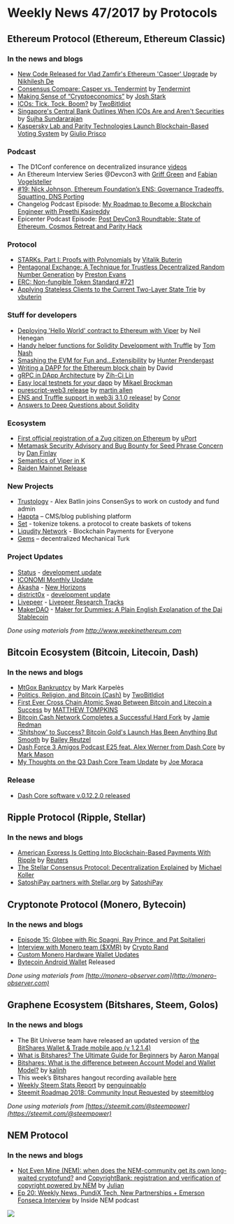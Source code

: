 

# Weekly News 47/2017 by Protocols
## Ethereum Protocol (Ethereum, Ethereum Classic)
### In the news and blogs


* [New Code Released for Vlad Zamfir's Ethereum 'Casper' Upgrade](https://www.coindesk.com/ethereum-developer-vlad-zamfir-uploads-first-casper-protocol-code/?utm_content=buffere9945&utm_medium=social&utm_source=twitter.com&utm_campaign=buffer) by [Nikhilesh De](https://www.coindesk.com/author/nikde/)
* [Consensus Compare: Casper vs. Tendermint](https://blog.cosmos.network/consensus-compare-casper-vs-tendermint-6df154ad56ae) by [
Tendermint](https://blog.cosmos.network/consensus-compare-casper-vs-tendermint-6df154ad56ae)
* [Making Sense of “Cryptoeconomics”](https://hackernoon.com/making-sense-of-cryptoeconomics-5edea77e4e8d) by [Josh Stark](https://hackernoon.com/@jjmstark)
* [ICOs: Tick. Tock. Boom?](https://medium.com/@twobitidiot/icos-tick-tock-boom-5682220ee6c5) by [
TwoBitIdiot](https://medium.com/@twobitidiot/icos-tick-tock-boom-5682220ee6c5)
* [Singapore's Central Bank Outlines When ICOs Are and Aren't Securities](https://www.coindesk.com/singapores-central-bank-outlines-icos-arent-securities/) by [Sujha Sundararajan](https://www.coindesk.com/author/sujha/)
* [Kaspersky Lab and Parity Technologies Launch Blockchain-Based Voting System](https://bitcoinmagazine.com/articles/kaspersky-lab-and-parity-technologies-launch-blockchain-based-voting-system/) by [Giulio Prisco](https://bitcoinmagazine.com/authors/giulio-prisco/)


### Podcast
* The D1Conf conference on decentralized insurance [videos](https://www.youtube.com/channel/UCC2AG5CpRbAZi6kT0TVopAA/videos) 
* An Ethereum Interview Series @Devcon3 with [Griff Green](https://www.youtube.com/watch?v=1QrlSJRLh-4) and [Fabian Vogelsteller](https://www.youtube.com/watch?v=6A5b-BhrYWk&feature=youtu.be)
* [#19: Nick Johnson, Ethereum Foundation’s ENS: Governance Tradeoffs, Squatting, DNS Porting](https://www.youtube.com/watch?v=uoXkyql8_BQ)
* Changelog Podcast Episode: [My Roadmap to Become a Blockchain Engineer with Preethi Kasireddy](https://changelog.com/podcast/271)
* Epicenter Podcast Episode: [Post DevCon3 Roundtable: State of Ethereum, Cosmos Retreat and Parity Hack](https://www.youtube.com/watch?v=yqwudN8Pg0U)




### Protocol
* [STARKs, Part I: Proofs with Polynomials](http://vitalik.ca/general/2017/11/09/starks_part_1.html) by [Vitalik Buterin](http://vitalik.ca/)
* [Pentagonal Exchange: A Technique for Trustless Decentralized Random Number Generation](https://medium.com/@preston.b.evans/pentagonal-exchange-90225f2489c8) by [Preston Evans](https://medium.com/@preston.b.evans) 
* [ERC: Non-fungible Token Standard #721](https://github.com/ethereum/EIPs/issues/721#issuecomment-343246872)
* [Applying Stateless Clients to the Current Two-Layer State Trie](https://ethresear.ch/t/applying-stateless-clients-to-the-current-two-layer-state-trie/209) by [vbuterin](https://ethresear.ch/u/vbuterin/summary)




### Stuff for developers
* [Deploying 'Hello World' contract to Ethereum with Viper](https://www.reggie.io/blog/deploying-ethereum-viper/) by Neil Henegan
* [Handy helper functions for Solidity Development with Truffle](https://medium.com/@contacttomnash/handy-helper-functions-for-solidity-development-with-truffle-39d14a371c12) by [Tom Nash](https://medium.com/@contacttomnash)
* [Smashing the EVM for Fun and…Extensibility](https://medium.com/mimir-blockchain/smashing-the-evm-for-fun-and-extensibility-ff36c2d7b389) by [Hunter Prendergast](https://medium.com/@nelsonhprendergast) 
* [Writing a DAPP for the Ethereum block chain](https://www.cryptologie.net/article/424/writing-a-dapp-for-the-ethereum-block-chain/) by David
* [gRPC in DApp Architecture](https://medium.com/getamis/grpc-in-dapp-architecture-8c34125356c7) by [Zih-Ci Lin](https://medium.com/@zihcilin)
* [Easy local testnets for your dapp](https://medium.com/dapphub/easy-local-testnets-for-your-dapp-b9786ca80c88) by [Mikael Brockman](https://medium.com/@mbrock)
* [purescript-web3 release](https://blog.foam.space/purescript-web3-release-631b16bec7a) by [martin allen](https://blog.foam.space/purescript-web3-release-631b16bec7a)
* [ENS and Truffle support in web3j 3.1.0 release!](https://medium.com/blk-io/ens-and-truffle-support-in-web3j-3-1-0-release-e71c36701016) by [Conor](https://medium.com/@conors10)
* [Answers to Deep Questions about Solidity](https://gist.github.com/chriseth/8870a7c0ee9429d92399795c54a31340)

### Ecosystem
* [First official registration of a Zug citizen on Ethereum](https://medium.com/uport/first-official-registration-of-a-zug-citizen-on-ethereum-3554b5c2c238) by [uPort](https://medium.com/@uPort)
* [Metamask Security Advisory and Bug Bounty for Seed Phrase Concern](https://medium.com/metamask/metamask-security-advisory-and-bug-bounty-for-seed-phrase-concern-bbd95ab63210) by [Dan Finlay](https://medium.com/@danfinlay)
* [Semantics of Viper in K](https://github.com/kframework/viper-semantics)
* [Raiden Mainnet Release](https://github.com/raiden-network/microraiden/milestone/2)

### New Projects
* [Trustology](https://www.trustology.io/) - Alex Batlin joins ConsenSys to work on custody and fund admin
* [Happta](http://happta.com/) – CMS/blog publishing platform 
* [Set](https://setprotocol.com) - tokenize tokens.  a protocol to create baskets of tokens
* [Liqudity Network](http://liquidity.network/) - Blockchain Payments for Everyone
* [Gems](https://blog.gems.org/introducing-gems-the-protocol-for-decentralized-mechanical-turk-8bd5ef29ca82) – decentralized Mechanical Turk 

### Project Updates
* [Status](https://status.im/) - [development update](https://blog.status.im/status-development-update-for-the-10th-to-the-16th-of-november-56bf3b5300ed)
* [ICONOMI Monthly Update ](https://medium.com/iconominet/iconomi-monthly-update-october-2017-2d20f0689245)
* [Akasha](https://akasha.world) - [New Horizons](https://blog.akasha.world/2017/11/14/new-horizons/)
* [district0x](https://district0x.io/) - [development update](https://blog.district0x.io/district0x-dev-update-november-14-2017-e9815a8ee914)
* [Livepeer](https://livepeer.org/) - [Livepeer Research Tracks](https://medium.com/livepeer-blog/livepeer-research-tracks-1abf5eb5f90a)
* [MakerDAO](https://makerdao.com/) - [Maker for Dummies: A Plain English Explanation of the Dai Stablecoin](https://medium.com/@greg_10160/maker-for-dummies-a-plain-english-explanation-of-the-dai-stablecoin-e4481d79b90)

*Done using materials from http://www.weekinethereum.com*


## Bitcoin Ecosystem (Bitcoin, Litecoin, Dash)
### In the news and blogs
* [MtGox Bankruptcy](https://blog.magicaltux.net/article/MtGox-Bankruptcy) by Mark Karpelès
* [Politics, Religion, and Bitcoin (Cash)](https://medium.com/@twobitidiot/politics-religion-and-bitcoin-cash-51c28af59f53) by [
TwoBitIdiot](https://medium.com/@twobitidiot/icos-tick-tock-boom-5682220ee6c5)
* [First Ever Cross Chain Atomic Swap Between Bitcoin and Litecoin a Success](http://bitcoinist.com/first-ever-cross-chain-atomic-swap-between-bitcoin-and-litecoin-has-now-taken-place/) by [MATTHEW TOMPKINS](http://bitcoinist.com/author/mattstompkins/)
*  [Bitcoin Cash Network Completes a Successful Hard Fork](https://news.bitcoin.com/bitcoin-cash-network-completes-a-successful-hard-fork/) by [Jamie Redman](https://news.bitcoin.com/author/jamieredman/)
*  ['Shitshow' to Success? Bitcoin Gold's Launch Has Been Anything But Smooth](https://www.coindesk.com/shitshow-success-bitcoin-golds-launch-anything-smooth/) by [Bailey Reutzel](https://www.coindesk.com/author/baileyreutzel/)
* [Dash Force 3 Amigos Podcast E25 feat. Alex Werner from Dash Core](https://www.dashforcenews.com/dash-force-3-amigos-podcast-e25-feat-alex-werner-dash-core/) by [Mark Mason](https://www.dashforcenews.com/author/markm/)
* [My Thoughts on the Q3 Dash Core Team Update](https://www.dashforcenews.com/thoughts-q3-dash-core-team-update/) by [Joe Moraca](https://www.dashforcenews.com/thoughts-q3-dash-core-team-update/)

### Release
* [Dash Core software v.0.12.2.0 released](https://www.dash.org/forum/threads/version-12-2-release.17807/)

## Ripple Protocol (Ripple, Stellar)
### In the news and blogs
* [American Express Is Getting Into Blockchain-Based Payments With Ripple](http://fortune.com/2017/11/16/amex-payments-ripple-blockchain/) by [Reuters](http://fortune.com/author/reuters/)
* [The Stellar Consensus Protocol: Decentralization Explained](https://itnext.io/the-stellar-consensus-protocol-decentralization-explained-338b374d0d72) by [Michael Koller](https://itnext.io/@koller_social)
* [SatoshiPay partners with Stellar.org](https://medium.com/@SatoshiPay/satoshipay-partners-with-stellar-org-4288ae0baa72) by [SatoshiPay](https://medium.com/@SatoshiPay)

## Cryptonote Protocol (Monero, Bytecoin)
### In the news and blogs
* [Episode 15: Globee with Ric Spagni, Ray Prince, and Pat Spitalieri](https://moneromonitor.com/episodes/2017-11-16-Episode-015.html)
* [Interview with Monero team ($XMR)](https://medium.com/@cryptorand/interview-with-monero-team-xmr-9c94e56ad912) by [Crypto Rand](https://medium.com/@cryptorand)
* [Custom Monero Hardware Wallet Updates](https://www.reddit.com/r/Monero/comments/7cbwj8/custom_monero_hardware_wallet_updates/)
* [Bytecoin Android Wallet](https://play.google.com/store/apps/details?id=com.bytecoin.bcn) Released

*Done using materials from [http://monero-observer.com](http://monero-observer.com)* 

## Graphene Ecosystem (Bitshares, Steem, Golos)
### In the news and blogs
* The Bit Universe team have released an updated version of [the BitShares Wallet & Trade mobile app (v 1.2.1.4)](https://play.google.com/store/apps/details?id=com.bitshares.bitshareswallet)
* [What is Bitshares? The Ultimate Guide for Beginners](https://coincentral.com/what-is-bitshares/) by [Aaron Mangal](https://coincentral.com/author/aaron-mangal/)
* [Bitshares: What is the difference between Account Model and Wallet Model?](https://steemit.com/cryptocurrency/@kalinh/bitshares-what-is-the-difference-between-account-model-and-wallet-model) by [kalinh](https://steemit.com/@kalinh)
* This week’s Bitshares hangout recording available [here](https://steemit.com/beyondbitcoin/@africa/bts-hangout-2017-11-11-beyond-bitcoin-radioshow-raw-recording-for-impatients)
* [Weekly Steem Stats Report](https://steemit.com/steemit/@penguinpablo/weekly-steem-stats-report-monday-november-13-2017) by [penguinpablo](https://steemit.com/@penguinpablo)
* [Steemit Roadmap 2018: Community Input Requested](https://steemit.com/roadmap2018/@steemitblog/steemit-roadmap-2018-community-input-requested) by [steemitblog](https://steemit.com/@steemitblog)

*Done using materials from [https://steemit.com/@steempower](https://steemit.com/@steempower)*

## NEM Protocol
### In the news and blogs
* [Not Even Mine (NEM): when does the NEM-community get its own long-waited cryptofund?](https://nemflash.io/nemnem-community-long-waited-cryptofund/) and [CopyrightBank: registration and verification of copyright powered by NEM](https://nemflash.io/copyrightbank-registration-verification-copyright-powered-nem/) by [Julian](https://nemflash.io/author/brainofmasses/)
* [Ep 20: Weekly News, PundiX Tech, New Partnerships + Emerson Fonseca Interview](https://www.youtube.com/watch?v=SScTTsElwPA&feature=youtu.be) by Inside NEM podcast

[![](https://steemitimages.com/DQmdkWT6cCPVYNzZASwHD3WZ5hKpHQv7927MvBt8wRYDDEC/image.png)](http://company.cyber.fund/#newsletter)
